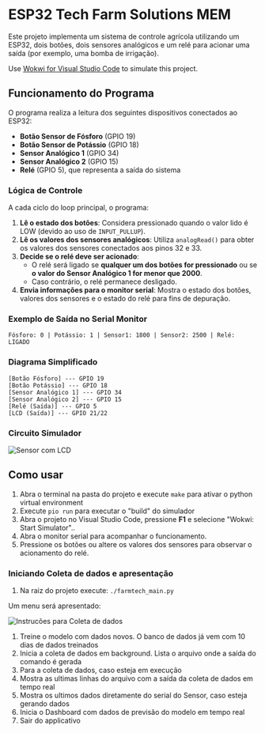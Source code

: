 # ESP32 Tech Farm Solutions MEM

Este projeto implementa um sistema de controle agrícola utilizando um ESP32, dois botões, dois sensores analógicos e um relé para acionar uma saída (por exemplo, uma bomba de irrigação).

Use [Wokwi for Visual Studio Code](https://marketplace.visualstudio.com/items?itemName=wokwi.wokwi-vscode) to simulate this project.

## Funcionamento do Programa

O programa realiza a leitura dos seguintes dispositivos conectados ao ESP32:

- **Botão Sensor de Fósforo** (GPIO 19)
- **Botão Sensor de Potássio** (GPIO 18)
- **Sensor Analógico 1** (GPIO 34)
- **Sensor Analógico 2** (GPIO 15)
- **Relé** (GPIO 5), que representa a saída do sistema

### Lógica de Controle

A cada ciclo do loop principal, o programa:

1. **Lê o estado dos botões**: Considera pressionado quando o valor lido é LOW (devido ao uso de `INPUT_PULLUP`).
2. **Lê os valores dos sensores analógicos**: Utiliza `analogRead()` para obter os valores dos sensores conectados aos pinos 32 e 33.
3. **Decide se o relé deve ser acionado**:
   - O relé será ligado se **qualquer um dos botões for pressionado** ou se **o valor do Sensor Analógico 1 for menor que 2000**.
   - Caso contrário, o relé permanece desligado.
4. **Envia informações para o monitor serial**: Mostra o estado dos botões, valores dos sensores e o estado do relé para fins de depuração.

### Exemplo de Saída no Serial Monitor

```
Fósforo: 0 | Potássio: 1 | Sensor1: 1800 | Sensor2: 2500 | Relé: LIGADO
```

### Diagrama Simplificado

```
[Botão Fósforo] --- GPIO 19
[Botão Potássio] --- GPIO 18
[Sensor Analógico 1] --- GPIO 34
[Sensor Analógico 2] --- GPIO 15
[Relé (Saída)] --- GPIO 5
[LCD (Saída)] --- GPIO 21/22
```
### Circuito Simulador

![Sensor com LCD](imagem-circuito-fase4.png)

## Como usar

1. Abra o terminal na pasta do projeto e execute `make` para ativar o python virtual environment
1. Execute `pio run` para executar o "build" do simulador
2. Abra o projeto no Visual Studio Code, pressione **F1** e selecione "Wokwi: Start Simulator"..
3. Abra o monitor serial para acompanhar o funcionamento.
4. Pressione os botões ou altere os valores dos sensores para observar o acionamento do relé.

### Iniciando Coleta de dados e apresentação

1. Na raiz do projeto execute: `./farmtech_main.py`

Um menu será apresentado:

![Instrucões para Coleta de dados](menu_principal.png)

1. Treine o modelo com dados novos. O banco de dados já vem com 10 dias de dados treinados
2. Inicia a coleta de dados em background. Lista o arquivo onde a saída do comando é gerada
3. Para a coleta de dados, caso esteja em execução
4. Mostra as ultimas linhas do arquivo com a saída da coleta de dados em tempo real
5. Mostra os ultimos dados diretamente do serial do Sensor, caso esteja gerando dados
6. Inicia o Dashboard com dados de previsão do modelo em tempo real
7. Sair do applicativo 
